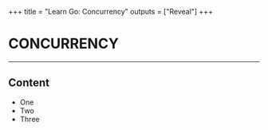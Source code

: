 +++
title = "Learn Go: Concurrency"
outputs = ["Reveal"]
+++

# CONCURRENCY

---

## Content

- One
- Two
- Three